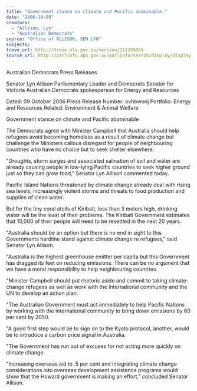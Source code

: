 ```yaml
---
title: "Government stance on climate and Pacific abominable."
date: "2006-10-09"
creators:
  - "Allison, Lyn"
  - "Australian Democrats"
source: "Office of ALLISON, SEN LYN"
subjects:
trove_url: http://trove.nla.gov.au/version/211299051
source_url: http://parlinfo.aph.gov.au/parlInfo/search/display/display.w3p;query=Id%3A%22media/pressrel/3R3L6%22
---
```


 Australian Democrats Press Releases

 Senator Lyn Allison  Parliamentary Leader and Democrats Senator for Victoria  Australian Democrats spokesperson for Energy and  Resources

 Dated: 09 October 2006  Press Release Number: ovhbwonj  Portfolio: Energy and Resources  Related: Environment & Animal Welfare 

 Government stance on climate and Pacific abominable

 The Democrats agree with Minister Campbell that Australia should help refugees avoid becoming  homeless as a result of climate change but challenge the Ministers callous disregard for people of  neighbouring countries who have no choice but to seek shelter elsewhere.   

 "Droughts, storm surges and associated salination of soil and water are already causing people in low-lying Pacific countries to seek higher ground just so they can grow food," Senator Lyn Allison  commented today.   

 Pacific Island Nations threatened by climate change already deal with rising sea levels, increasingly  violent storms and threats to food production and supplies of clean water.   

 But for the tiny coral atolls of Kiribati, less than 3 meters high, drinking water will be the least of their  problems. The Kiribati Government estimates that 10,000 of their people will need to be resettled in the  next 20 years.    

 "Australia should be an option but there is no end in sight to this Governments hardline stand against  climate change re refugees," said Senator Lyn Allison.   

 "Australia is the highest greenhouse emitter per capita but this Government has dragged its feet on  reducing emissions. There can be no argument that we have a moral responsibility to help neighbouring  countries.   

 "Minister Campbell should put rhetoric aside and commit to taking climate-change refugees as well as  work with the International community and the UN to develop an action plan.    

 "The Australian Government must act immediately to help Pacific Nations by working with the  international community to bring down emissions by 60 per cent by 2050.   

 "A good first step would be to sign on to the Kyoto protocol, another, would be to introduce a carbon  price signal in Australia.    

 "The Government has run out of excuses for not acting more quickly on climate change.    

 "Increasing overseas aid to .5 per cent and integrating climate change considerations into overseas  development assistance programs would show that the Howard government is making an effort,"  concluded Senator Allison.   


